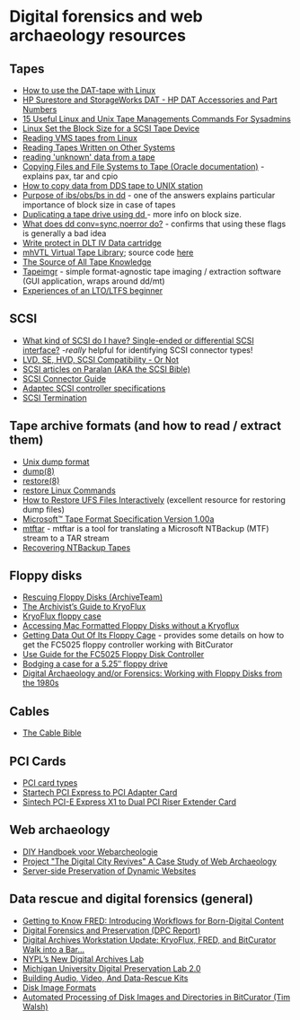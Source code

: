 # Digital forensics and web archaeology resources

## Tapes

- [How to use the DAT-tape with Linux](http://www.cs.inf.ethz.ch/stricker/lab/linux_tape.html)
- [HP Surestore and StorageWorks DAT - HP DAT Accessories and Part Numbers](https://web.archive.org/web/20181101135618/https://support.hpe.com/hpsc/doc/public/display?docId=emr_na-lpg50205)
- [15 Useful Linux and Unix Tape Managements Commands For Sysadmins](https://www.cyberciti.biz/hardware/unix-linux-basic-tape-management-commands/)
- [Linux Set the Block Size for a SCSI Tape Device](https://www.cyberciti.biz/faq/rhel-centos-debian-set-tape-blocksize/)
- [Reading VMS tapes from Linux](https://www.tldp.org/HOWTO/VMS-to-Linux-HOWTO/x838.html)
- [Reading Tapes Written on Other Systems](http://www.astro.sunysb.edu/sysman/fits.html)
- [reading 'unknown' data from a tape](https://www.linuxquestions.org/questions/linux-general-1/reading-%27unknown%27-data-from-a-tape-4175500596/)
- [Copying Files and File Systems to Tape (Oracle documentation)](https://docs.oracle.com/cd/E19455-01/805-7228/6j6q7uf24/index.html) - explains pax, tar and cpio
- [How to copy data from DDS tape to UNIX station](https://community.hpe.com/t5/System-Administration/How-to-copy-data-from-DDS-tape-to-UNIX-station/td-p/4780851#.W9MEpxCxU3E)
- [Purpose of ibs/obs/bs in dd](https://stackoverflow.com/questions/1354938/purpose-of-ibs-obs-bs-in-dd) - one of the answers explains particular importance of block size in case of tapes
- [Duplicating a tape drive using dd ](https://www.linuxquestions.org/questions/linux-newbie-8/duplicating-a-tape-drive-using-dd-4175592839/) - more info on block size.
- [What does dd conv=sync,noerror do?](https://superuser.com/questions/622541/what-does-dd-conv-sync-noerror-do) - confirms that using these flags is generally a bad idea
- [Write protect in DLT IV Data cartridge](https://web.archive.org/web/20181031154114/https://community.hpe.com/t5/StoreEver-Tape-Storage/Write-protect-in-DLT-IV-Data-cartridge/td-p/129718https://community.hpe.com/t5/StoreEver-Tape-Storage/Write-protect-in-DLT-IV-Data-cartridge/td-p/129718)
- [mhVTL Virtual Tape Library](https://www.mhvtl.com/); source code [here](https://github.com/markh794/mhvtl)
- [The Source of All Tape Knowledge](http://www.subspacefield.org/~vax/unix_tape.html)
- [Tapeimgr](https://github.com/KBNLresearch/tapeimgr) - simple format-agnostic tape imaging / extraction software (GUI application, wraps around dd/mt)
- [Experiences of an LTO/LTFS beginner](https://digitensions.home.blog/2019/01/15/technologic/)

## SCSI

- [What kind of SCSI do I have? Single-ended or differential SCSI interface?](http://www.paralan.com/sediff.html) -*really* helpful for identifying SCSI connector types!
- [LVD, SE, HVD, SCSI Compatibility - Or Not](http://www.paralan.com/scsiexpert.html)
- [SCSI articles on Paralan (AKA the SCSI Bible)](http://www.paralan.com/aboutscsi.html)
- [SCSI Connector Guide](https://www.cablestogo.com/learning/connector-guides/scsi)
- [Adaptec SCSI controller specifications](https://storage.microsemi.com/en-us/support/scsi/)
- [SCSI Termination](https://support.hpe.com/hpsc/doc/public/display?docId=tis14318)

## Tape archive formats (and how to read / extract them)

- [Unix dump format](http://fileformats.archiveteam.org/wiki/Unix_dump)
- [dump(8)](https://linux.die.net/man/8/dump)
- [restore(8)](https://linux.die.net/man/8/restore)
- [restore Linux Commands](https://www.hscripts.com/tutorials/linux-commands/restore.html)
- [How to Restore UFS Files Interactively](https://docs.oracle.com/cd/E19253-01/817-5093/bkuprestoretasks-63510/index.html) (excellent resource for restoring dump files)
- [Microsoft™ Tape Format Specification Version 1.00a](http://laytongraphics.com/mtf/MTF_100a.PDF)
- [mtftar](https://github.com/sjmurdoch/mtftar) - mtftar is a tool for translating a Microsoft NTBackup (MTF) stream to a TAR stream
- [Recovering NTBackup Tapes](https://www.108.bz/posts/it/recovering-ntbackup-tapes/)

## Floppy disks

- [Rescuing Floppy Disks (ArchiveTeam)](https://www.archiveteam.org/index.php/Rescuing_Floppy_Disks)
- [The Archivist’s Guide to KryoFlux](https://github.com/archivistsguidetokryoflux/archivists-guide-to-kryoflux)
- [KryoFlux floppy case](https://www.thingiverse.com/thing:3089895)
- [Accessing Mac Formatted Floppy Disks without a Kryoflux](https://porterolsen.wordpress.com/2016/06/15/accessing-mac-formatted-floppy-disks-without-the-kryoflux/)
- [Getting Data Out Of Its Floppy Cage](http://www.wcsarchivesblog.org/getting-data-out-of-its-floppy-cage/) - provides some details on how to get the FC5025 floppy controller working with BitCurator
- [Use Guide for the FC5025 Floppy Disk Controller](https://web.archive.org/web/20180507194729/https://mith.umd.edu/vintage-computers/fc5025-operation-instructions)
- [Bodging a case for a 5.25″ floppy drive](https://radd.dsalo.info/2017/01/bodging-a-case-for-a-5-25-floppy-drive/)
- [Digital Archaeology and/or Forensics: Working with Floppy Disks from the 1980s](https://journal.code4lib.org/articles/11986)

## Cables

- [The Cable Bible](https://amiaopensource.github.io/cable-bible/)

## PCI Cards

- [PCI card types](https://upload.wikimedia.org/wikipedia/commons/1/15/PCI_Keying.svg)
- [Startech PCI Express to PCI Adapter Card](https://www.startech.com/nl/en/Cards-Adapters/Slot-Extension/PCI-Express-to-PCI-Adapter-Card~PEX1PCI1)
- [Sintech PCI-E Express X1 to Dual PCI Riser Extender Card](https://www.amazon.com/gp/product/B00KZHDSLQ?psc=1&redirect=true&ref_=oh_aui_detailpage_o07_s00)

## Web archaeology

- [DIY Handboek voor Webarcheologie](https://hart.amsterdam/image/2017/11/17/20171116_freeze_diy_handboek.pdf)
- [Project "The Digital City Revives" A Case Study of Web Archaeology](https://hart.amsterdam/image/2016/11/28/20160730_redds_tjardadehaan.pdf)
- [Server-side Preservation of Dynamic Websites](http://publications.beeldengeluid.nl/pub/633/)

## Data rescue and digital forensics (general)

- [Getting to Know FRED: Introducing Workflows for Born-Digital Content](https://practicaltechnologyforarchives.org/issue4_prael_wickner/)
- [Digital Forensics and Preservation (DPC Report)](http://dx.doi.org/10.7207/twr12-03)
- [Digital Archives Workstation Update: KryoFlux, FRED, and BitCurator Walk into a Bar…](https://blogs.princeton.edu/techsvs/2017/10/03/digital-archives-workstation-update-kryoflux-fred-and-bitcurator-walk-into-a-bar/)
- [NYPL’s New Digital Archives Lab](https://www.nypl.org/blog/2017/01/11/nypls-new-digital-archives-lab)
- [Michigan University Digital Preservation Lab 2.0](https://www.lib.umich.edu/blogs/bits-and-pieces/digital-preservation-lab-20)
- [Building Audio, Video, And Data-Rescue Kits](https://radd.dsalo.info/wp-content/uploads/2017/10/BuildDocumentation.pdf)
- [Disk Image Formats](https://wiki.harvard.edu/confluence/display/digitalpreservation/Disk+Image+Formats)
- [Automated Processing of Disk Images and Directories in BitCurator (Tim Walsh)](https://www.bitarchivist.net/blog/2017-05-01-buf2017/)
